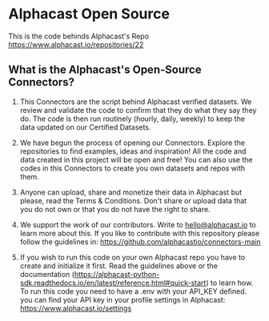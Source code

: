 # Alphacast Open Source
This is the code behinds Alphacast's Repo https://www.alphacast.io/repositories/22

## What is the Alphacast's Open-Source Connectors?

1. This Connectors are the script behind Alphacast verified datasets. We review and validate the code to confirm that they do what they say they do. The code is then run routinely (hourly, daily, weekly) to keep the data updated on our Certified Datasets.

2. We have begun the process of opening our Connectors. Explore the repositories to find examples, ideas and inspiration! All the code and data created in this project will be open and free! You can also use the codes in this Connectors to create you own datasets and repos with them.

3. Anyone can upload, share and monetize their data in Alphacast but please, read the Terms & Conditions. Don't share or upload data that you do not own or that you do not have the right to share.

4. We support the work of our contributors. Write to hello@alphacast.io to learn more about this. If you like to contribute with this repository please follow the guidelines in: https://github.com/alphacastio/connectors-main

5. If you wish to run this code on your own Alphacast repo you have to create and initialize it first. Read the guidelines above or the documentation (https://alphacast-python-sdk.readthedocs.io/en/latest/reference.html#quick-start) to learn how. To run this code you need to have a .env with your API_KEY defined. you can find your API key in your profile settings in Alphacast: https://www.alphacast.io/settings


